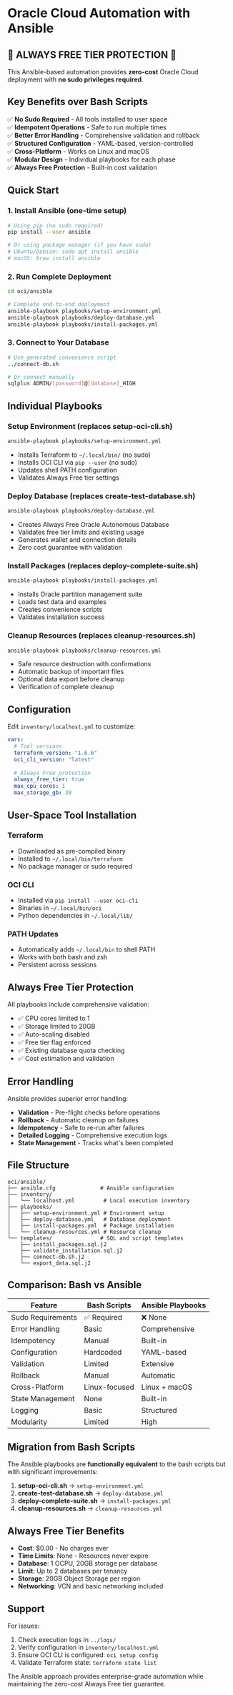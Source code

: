 # Oracle Cloud Automation with Ansible

## 🚨 ALWAYS FREE TIER PROTECTION 🚨

This Ansible-based automation provides **zero-cost** Oracle Cloud deployment with **no sudo privileges required**.

## Key Benefits over Bash Scripts

✅ **No Sudo Required** - All tools installed to user space  
✅ **Idempotent Operations** - Safe to run multiple times  
✅ **Better Error Handling** - Comprehensive validation and rollback  
✅ **Structured Configuration** - YAML-based, version-controlled  
✅ **Cross-Platform** - Works on Linux and macOS  
✅ **Modular Design** - Individual playbooks for each phase  
✅ **Always Free Protection** - Built-in cost validation  

## Quick Start

### 1. Install Ansible (one-time setup)
```bash
# Using pip (no sudo required)
pip install --user ansible

# Or using package manager (if you have sudo)
# Ubuntu/Debian: sudo apt install ansible
# macOS: brew install ansible
```

### 2. Run Complete Deployment
```bash
cd oci/ansible

# Complete end-to-end deployment
ansible-playbook playbooks/setup-environment.yml
ansible-playbook playbooks/deploy-database.yml  
ansible-playbook playbooks/install-packages.yml
```

### 3. Connect to Your Database
```bash
# Use generated convenience script
../connect-db.sh

# Or connect manually
sqlplus ADMIN/[password]@[database]_HIGH
```

## Individual Playbooks

### Setup Environment (replaces setup-oci-cli.sh)
```bash
ansible-playbook playbooks/setup-environment.yml
```
- Installs Terraform to `~/.local/bin/` (no sudo)
- Installs OCI CLI via `pip --user` (no sudo)
- Updates shell PATH configuration
- Validates Always Free tier settings

### Deploy Database (replaces create-test-database.sh)
```bash
ansible-playbook playbooks/deploy-database.yml
```
- Creates Always Free Oracle Autonomous Database
- Validates free tier limits and existing usage
- Generates wallet and connection details
- Zero cost guarantee with validation

### Install Packages (replaces deploy-complete-suite.sh)
```bash
ansible-playbook playbooks/install-packages.yml
```
- Installs Oracle partition management suite
- Loads test data and examples
- Creates convenience scripts
- Validates installation success

### Cleanup Resources (replaces cleanup-resources.sh)
```bash
ansible-playbook playbooks/cleanup-resources.yml
```
- Safe resource destruction with confirmations
- Automatic backup of important files
- Optional data export before cleanup
- Verification of complete cleanup

## Configuration

Edit `inventory/localhost.yml` to customize:
```yaml
vars:
  # Tool versions
  terraform_version: "1.6.6"
  oci_cli_version: "latest"
  
  # Always Free protection
  always_free_tier: true
  max_cpu_cores: 1
  max_storage_gb: 20
```

## User-Space Tool Installation

### Terraform
- Downloaded as pre-compiled binary
- Installed to `~/.local/bin/terraform`
- No package manager or sudo required

### OCI CLI
- Installed via `pip install --user oci-cli`
- Binaries in `~/.local/bin/oci`
- Python dependencies in `~/.local/lib/`

### PATH Updates
- Automatically adds `~/.local/bin` to shell PATH
- Works with both bash and zsh
- Persistent across sessions

## Always Free Tier Protection

All playbooks include comprehensive validation:
- ✅ CPU cores limited to 1
- ✅ Storage limited to 20GB  
- ✅ Auto-scaling disabled
- ✅ Free tier flag enforced
- ✅ Existing database quota checking
- ✅ Cost estimation and validation

## Error Handling

Ansible provides superior error handling:
- **Validation** - Pre-flight checks before operations
- **Rollback** - Automatic cleanup on failures  
- **Idempotency** - Safe to re-run after failures
- **Detailed Logging** - Comprehensive execution logs
- **State Management** - Tracks what's been completed

## File Structure

```
oci/ansible/
├── ansible.cfg              # Ansible configuration
├── inventory/
│   └── localhost.yml         # Local execution inventory
├── playbooks/
│   ├── setup-environment.yml # Environment setup
│   ├── deploy-database.yml   # Database deployment  
│   ├── install-packages.yml  # Package installation
│   └── cleanup-resources.yml # Resource cleanup
└── templates/               # SQL and script templates
    ├── install_packages.sql.j2
    ├── validate_installation.sql.j2
    ├── connect-db.sh.j2
    └── export_data.sql.j2
```

## Comparison: Bash vs Ansible

| Feature | Bash Scripts | Ansible Playbooks |
|---------|-------------|-------------------|
| Sudo Requirements | ✅ Required | ❌ None |
| Error Handling | Basic | Comprehensive |
| Idempotency | Manual | Built-in |
| Configuration | Hardcoded | YAML-based |
| Validation | Limited | Extensive |
| Rollback | Manual | Automatic |
| Cross-Platform | Linux-focused | Linux + macOS |
| State Management | None | Built-in |
| Logging | Basic | Structured |
| Modularity | Limited | High |

## Migration from Bash Scripts

The Ansible playbooks are **functionally equivalent** to the bash scripts but with significant improvements:

1. **setup-oci-cli.sh** → `setup-environment.yml`
2. **create-test-database.sh** → `deploy-database.yml`  
3. **deploy-complete-suite.sh** → `install-packages.yml`
4. **cleanup-resources.sh** → `cleanup-resources.yml`

## Always Free Tier Benefits

- **Cost**: $0.00 - No charges ever
- **Time Limits**: None - Resources never expire
- **Database**: 1 OCPU, 20GB storage per database
- **Limit**: Up to 2 databases per tenancy
- **Storage**: 20GB Object Storage per region
- **Networking**: VCN and basic networking included

## Support

For issues:
1. Check execution logs in `../logs/`
2. Verify configuration in `inventory/localhost.yml`
3. Ensure OCI CLI is configured: `oci setup config`
4. Validate Terraform state: `terraform state list`

The Ansible approach provides enterprise-grade automation while maintaining the zero-cost Always Free tier guarantee.